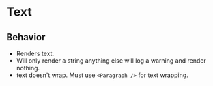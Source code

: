 # Text

## Behavior

- Renders text.
- Will only render a string anything else will log a warning and render nothing.
- text doesn't wrap. Must use `<Paragraph />` for text wrapping.
